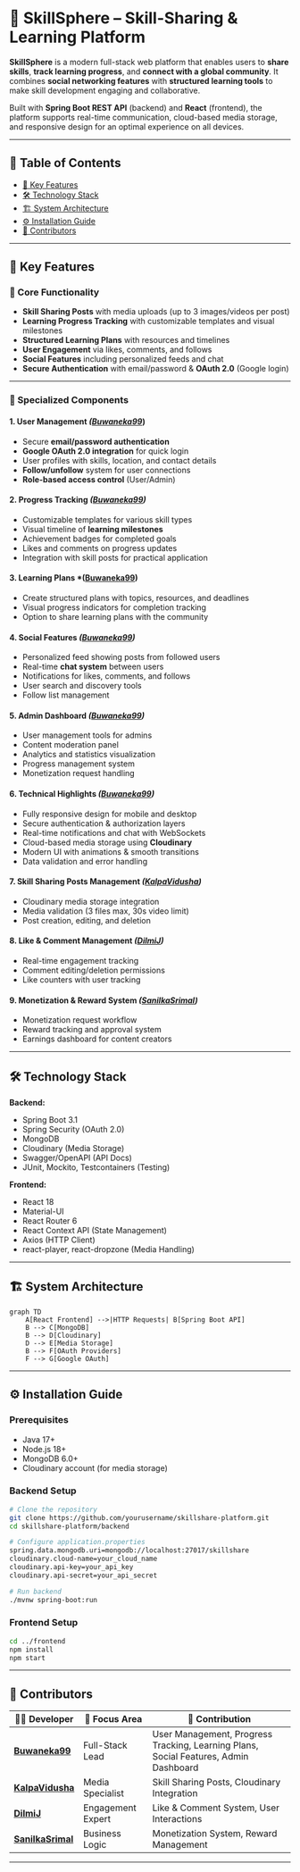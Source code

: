 

# 🌟 SkillSphere – Skill-Sharing & Learning Platform

**SkillSphere** is a modern full-stack web platform that enables users to **share skills**, **track learning progress**, and **connect with a global community**. It combines **social networking features** with **structured learning tools** to make skill development engaging and collaborative.

Built with **Spring Boot REST API** (backend) and **React** (frontend), the platform supports real-time communication, cloud-based media storage, and responsive design for an optimal experience on all devices.

---

## 📌 Table of Contents

* [🚀 Key Features](#-key-features)
* [🛠 Technology Stack](#-technology-stack)
* [🏗 System Architecture](#-system-architecture)
* [⚙ Installation Guide](#-installation-guide)
* [👥 Contributors](#-contributors)

---

## 🚀 Key Features

### 🔹 Core Functionality

* **Skill Sharing Posts** with media uploads (up to 3 images/videos per post)
* **Learning Progress Tracking** with customizable templates and visual milestones
* **Structured Learning Plans** with resources and timelines
* **User Engagement** via likes, comments, and follows
* **Social Features** including personalized feeds and chat
* **Secure Authentication** with email/password & **OAuth 2.0** (Google login)

---

### 🔹 Specialized Components

#### **1. User Management** *([Buwaneka99](https://github.com/Buwaneka99)*)

* Secure **email/password authentication**
* **Google OAuth 2.0 integration** for quick login
* User profiles with skills, location, and contact details
* **Follow/unfollow** system for user connections
* **Role-based access control** (User/Admin)

#### **2. Progress Tracking** *([Buwaneka99](https://github.com/Buwaneka99))*

* Customizable templates for various skill types
* Visual timeline of **learning milestones**
* Achievement badges for completed goals
* Likes and comments on progress updates
* Integration with skill posts for practical application

#### **3. Learning Plans** *([Buwaneka99](https://github.com/Buwaneka99))

* Create structured plans with topics, resources, and deadlines
* Visual progress indicators for completion tracking
* Option to share learning plans with the community

#### **4. Social Features** *([Buwaneka99](https://github.com/Buwaneka99))*

* Personalized feed showing posts from followed users
* Real-time **chat system** between users
* Notifications for likes, comments, and follows
* User search and discovery tools
* Follow list management

#### **5. Admin Dashboard** *([Buwaneka99](https://github.com/Buwaneka99))*

* User management tools for admins
* Content moderation panel
* Analytics and statistics visualization
* Progress management system
* Monetization request handling

#### **6. Technical Highlights** *([Buwaneka99](https://github.com/Buwaneka99))*

* Fully responsive design for mobile and desktop
* Secure authentication & authorization layers
* Real-time notifications and chat with WebSockets
* Cloud-based media storage using **Cloudinary**
* Modern UI with animations & smooth transitions
* Data validation and error handling

#### **7. Skill Sharing Posts Management** *([KalpaVidusha](https://github.com/KalpaVidusha))*

* Cloudinary media storage integration
* Media validation (3 files max, 30s video limit)
* Post creation, editing, and deletion

#### **8. Like & Comment Management** *([DilmiJ](https://github.com/DilmiJ))*

* Real-time engagement tracking
* Comment editing/deletion permissions
* Like counters with user tracking

#### **9. Monetization & Reward System** *([SanilkaSrimal](https://github.com/SanilkaSrimal))*

* Monetization request workflow
* Reward tracking and approval system
* Earnings dashboard for content creators

---

## 🛠 Technology Stack

**Backend:**

* Spring Boot 3.1
* Spring Security (OAuth 2.0)
* MongoDB
* Cloudinary (Media Storage)
* Swagger/OpenAPI (API Docs)
* JUnit, Mockito, Testcontainers (Testing)

**Frontend:**

* React 18
* Material-UI
* React Router 6
* React Context API (State Management)
* Axios (HTTP Client)
* react-player, react-dropzone (Media Handling)

---

## 🏗 System Architecture

```mermaid
graph TD
    A[React Frontend] -->|HTTP Requests| B[Spring Boot API]
    B --> C[MongoDB]
    B --> D[Cloudinary]
    D --> E[Media Storage]
    B --> F[OAuth Providers]
    F --> G[Google OAuth]
```

---

## ⚙ Installation Guide

### Prerequisites

* Java 17+
* Node.js 18+
* MongoDB 6.0+
* Cloudinary account (for media storage)

### Backend Setup

```bash
# Clone the repository
git clone https://github.com/yourusername/skillshare-platform.git
cd skillshare-platform/backend

# Configure application.properties
spring.data.mongodb.uri=mongodb://localhost:27017/skillshare
cloudinary.cloud-name=your_cloud_name
cloudinary.api-key=your_api_key
cloudinary.api-secret=your_api_secret

# Run backend
./mvnw spring-boot:run
```

### Frontend Setup

```bash
cd ../frontend
npm install
npm start
```

---

## 👥 Contributors

|                                 👨‍💻 Developer        | 🎯 Focus Area    | 🌟 Contribution                                                                     |
|-----------------------------------------------------|-------------------|--------------------------------------------------------------------------------------|
| **[Buwaneka99](https://github.com/Buwaneka99)**     | Full-Stack Lead   | User Management, Progress Tracking, Learning Plans, Social Features, Admin Dashboard |
| **[KalpaVidusha](https://github.com/KalpaVidusha)** | Media Specialist  | Skill Sharing Posts, Cloudinary Integration                                          |
| **[DilmiJ](https://github.com/DilmiJ)**             | Engagement Expert | Like & Comment System, User Interactions                                             |
| **[SanilkaSrimal](https://github.com/SanilkaSrimal)** | Business Logic  | Monetization System, Reward Management                                               |

---
